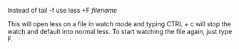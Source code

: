 Instead of tail -f use
less +F *filename*

This will open less on a file in watch mode and typing CTRL + c will stop the
watch and default into normal less. To start watching the file again, just type
F.
